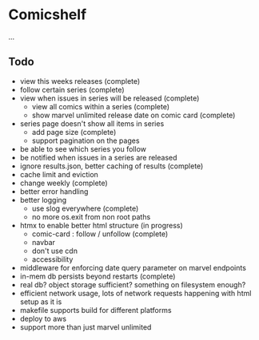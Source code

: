 # Comicshelf

...

## Todo

- view this weeks releases (complete)
- follow certain series (complete)
- view when issues in series will be released (complete)
    - view all comics within a series (complete)
    - show marvel unlimited release date on comic card (complete)
- series page doesn't show all items in series
    - add page size (complete)
    - support pagination on the pages
- be able to see which series you follow
- be notified when issues in a series are released
- ignore results.json, better caching of results (complete)
- cache limit and eviction
- change weekly (complete)
- better error handling
- better logging
    - use slog everywhere (complete)
    - no more os.exit from non root paths
- htmx to enable better html structure (in progress)
    - comic-card : follow / unfollow (complete)
    - navbar
    - don't use cdn
    - accessibility
- middleware for enforcing date query parameter on marvel endpoints
- in-mem db persists beyond restarts (complete)
- real db? object storage sufficient? something on filesystem enough?
- efficient network usage, lots of network requests happening with html setup as it is
- makefile supports build for different platforms
- deploy to aws
- support more than just marvel unlimited
